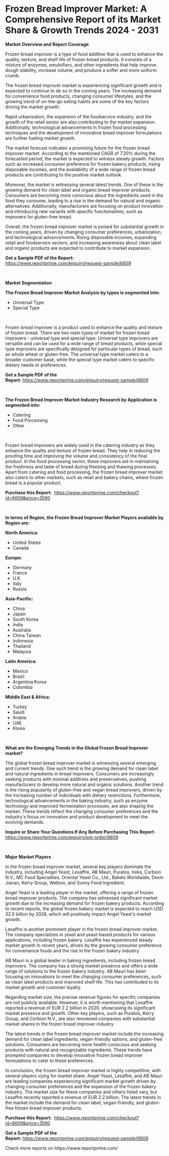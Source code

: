 <p><h1>Frozen Bread Improver Market: A Comprehensive Report of its Market Share & Growth Trends 2024 - 2031</h1></p><p><strong>Market Overview and Report Coverage</strong></p>
<p><p>Frozen bread improver is a type of food additive that is used to enhance the quality, texture, and shelf life of frozen bread products. It consists of a mixture of enzymes, emulsifiers, and other ingredients that help improve dough stability, increase volume, and produce a softer and more uniform crumb.</p><p>The frozen bread improver market is experiencing significant growth and is expected to continue to do so in the coming years. The increasing demand for convenience food products, changing consumer lifestyles, and the growing trend of on-the-go eating habits are some of the key factors driving the market growth.</p><p>Rapid urbanization, the expansion of the foodservice industry, and the growth of the retail sector are also contributing to the market expansion. Additionally, technological advancements in frozen food processing techniques and the development of innovative bread improver formulations are further fueling market growth.</p><p>The market forecast indicates a promising future for the frozen bread improver market. According to the mentioned CAGR of 7.20% during the forecasted period, the market is expected to witness steady growth. Factors such as increased consumer preference for frozen bakery products, rising disposable incomes, and the availability of a wide range of frozen bread products are contributing to the positive market outlook.</p><p>Moreover, the market is witnessing several latest trends. One of these is the growing demand for clean label and organic bread improver products. Consumers are becoming more conscious about the ingredients used in the food they consume, leading to a rise in the demand for natural and organic alternatives. Additionally, manufacturers are focusing on product innovation and introducing new variants with specific functionalities, such as improvers for gluten-free bread.</p><p>Overall, the frozen bread improver market is poised for substantial growth in the coming years, driven by changing consumer preferences, urbanization, and technological advancements. Rising disposable incomes, expanding retail and foodservice sectors, and increasing awareness about clean label and organic products are expected to contribute to market expansion.</p></p>
<p><strong>Get a Sample PDF of the Report:</strong> <a href="https://www.reportprime.com/enquiry/request-sample/6609">https://www.reportprime.com/enquiry/request-sample/6609</a></p>
<p>&nbsp;</p>
<p><strong>Market Segmentation</strong></p>
<p><strong>The Frozen Bread Improver Market Analysis by types is segmented into:</strong></p>
<p><ul><li>Universal Type</li><li>Special Type</li></ul></p>
<p>&nbsp;</p>
<p><p>Frozen bread improver is a product used to enhance the quality and texture of frozen bread. There are two main types of market for frozen bread improvers - universal type and special type. Universal type improvers are versatile and can be used for a wide range of bread products, while special type improvers are specifically designed for particular types of bread, such as whole wheat or gluten-free. The universal type market caters to a broader customer base, while the special type market caters to specific dietary needs or preferences.</p></p>
<p><strong>Get a Sample PDF of the Report:</strong>&nbsp;<a href="https://www.reportprime.com/enquiry/request-sample/6609">https://www.reportprime.com/enquiry/request-sample/6609</a></p>
<p>&nbsp;</p>
<p><strong>The Frozen Bread Improver Market Industry Research by Application is segmented into:</strong></p>
<p><ul><li>Catering</li><li>Food Processing</li><li>Other</li></ul></p>
<p>&nbsp;</p>
<p><p>Frozen bread improvers are widely used in the catering industry as they enhance the quality and texture of frozen bread. They help in reducing the proofing time and improving the volume and consistency of the final product. In the food processing sector, these improvers aid in maintaining the freshness and taste of bread during freezing and thawing processes. Apart from catering and food processing, the frozen bread improver market also caters to other markets, such as retail and bakery chains, where frozen bread is a popular product.</p></p>
<p><strong>Purchase this Report:</strong>&nbsp; <a href="https://www.reportprime.com/checkout?id=6609&price=3590">https://www.reportprime.com/checkout?id=6609&price=3590</a></p>
<p>&nbsp;</p>
<p><strong>In terms of Region, the Frozen Bread Improver Market Players available by Region are:</strong></p>
<p>
    <p> <strong> North America: </strong>
        <ul>
            <li>United States</li>
            <li>Canada</li>
        </ul>
        </p> 
    <p> <strong> Europe: </strong>
        <ul>
            <li>Germany</li>
            <li>France</li>
            <li>U.K.</li>
            <li>Italy</li>
            <li>Russia</li>
        </ul>
        </p> 
    <p> <strong> Asia-Pacific: </strong>
        <ul>
            <li>China</li>
            <li>Japan</li>
            <li>South Korea</li>
            <li>India</li>
            <li>Australia</li>
            <li>China Taiwan</li>
            <li>Indonesia</li>
            <li>Thailand</li>
            <li>Malaysia</li>
        </ul>
        </p> 
    <p> <strong> Latin America: </strong>
        <ul>
            <li>Mexico</li>
            <li>Brazil</li>
            <li>Argentina Korea</li>
            <li>Colombia</li>
        </ul>
        </p> 
    <p> <strong> Middle East & Africa: </strong>
        <ul>
            <li>Turkey</li>
            <li>Saudi</li>
            <li>Arabia</li>
            <li>UAE</li>
            <li>Korea</li>
        </ul>
    </p>
    </p>
<p>&nbsp;</p>
<p><strong>What are the Emerging Trends in the Global Frozen Bread Improver market?</strong></p>
<p><p>The global frozen bread improver market is witnessing several emerging and current trends. One such trend is the growing demand for clean label and natural ingredients in bread improvers. Consumers are increasingly seeking products with minimal additives and preservatives, pushing manufacturers to develop more natural and organic solutions. Another trend is the rising popularity of gluten-free and vegan bread improvers, driven by the increasing number of individuals with dietary restrictions. Furthermore, technological advancements in the baking industry, such as enzyme technology and improved fermentation processes, are also shaping the market. These trends reflect the changing consumer preferences and the industry's focus on innovation and product development to meet the evolving demands.</p></p>
<p><strong>Inquire or Share Your Questions If Any Before Purchasing This Report</strong>- <a href="https://www.reportprime.com/enquiry/pre-order/6609">https://www.reportprime.com/enquiry/pre-order/6609</a></p>
<p>&nbsp;</p>
<p><strong>Major Market Players</strong></p>
<p><p>In the frozen bread improver market, several key players dominate the industry, including Angel Yeast, Lesaffre, AB Mauri, Puratos, Ireks, Corbion N.V., MC Food Specialties, Oriental Yeast Co., Ltd., Bakels Worldwide, Dexin Jianan, Kerry Group, Welbon, and Sunny Food Ingredient. </p><p>Angel Yeast is a leading player in the market, offering a range of frozen bread improver products. The company has witnessed significant market growth due to the increasing demand for frozen bakery products. According to recent reports, the global frozen bakery market is expected to reach USD 32.5 billion by 2026, which will positively impact Angel Yeast's market growth.</p><p>Lesaffre is another prominent player in the frozen bread improver market. The company specializes in yeast and yeast-based products for various applications, including frozen bakery. Lesaffre has experienced steady market growth in recent years, driven by the growing consumer preference for convenience foods and the rise in the frozen bakery industry.</p><p>AB Mauri is a global leader in baking ingredients, including frozen bread improvers. The company has a strong market presence and offers a wide range of solutions to the frozen bakery industry. AB Mauri has been focusing on innovations to meet the changing consumer preferences, such as clean label products and improved shelf life. This has contributed to its market growth and customer loyalty.</p><p>Regarding market size, the precise revenue figures for specific companies are not publicly available. However, it is worth mentioning that Lesaffre reported a revenue of EUR 2.2 billion in 2020, showcasing its significant market presence and growth. Other key players, such as Puratos, Kerry Group, and Corbion N.V., are also renowned companies with substantial market shares in the frozen bread improver industry.</p><p>The latest trends in the frozen bread improver market include the increasing demand for clean label ingredients, vegan-friendly options, and gluten-free solutions. Consumers are becoming more health-conscious and seeking products with natural and recognizable ingredients. These trends have prompted companies to develop innovative frozen bread improver formulations to cater to these preferences.</p><p>In conclusion, the frozen bread improver market is highly competitive, with several players vying for market share. Angel Yeast, Lesaffre, and AB Mauri are leading companies experiencing significant market growth driven by changing consumer preferences and the expansion of the frozen bakery industry. The market size for these companies and others listed vary, but Lesaffre recently reported a revenue of EUR 2.2 billion. The latest trends in the market include the demand for clean label, vegan-friendly, and gluten-free frozen bread improver products.</p></p>
<p><strong>Purchase this Report:</strong>&nbsp;&nbsp;<a href="https://www.reportprime.com/checkout?id=6609&price=3590">https://www.reportprime.com/checkout?id=6609&price=3590</a></p>
<p></p>
<p><strong>Get a Sample PDF of the Report:</strong>&nbsp;<a href="https://www.reportprime.com/enquiry/request-sample/6609">https://www.reportprime.com/enquiry/request-sample/6609</a></p>
<p>Check more reports on https://www.reportprime.com/</p>